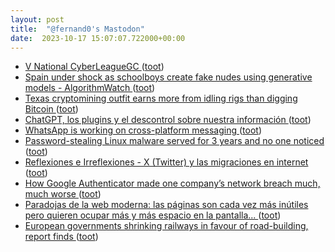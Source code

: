 ```yaml
---
layout: post
title:  "@fernand0's Mastodon"
date:  2023-10-17 15:07:07.722000+00:00
---
```

*  [V National CyberLeagueGC   ](https://www.unizar.es/actualidad/vernoticia_ng.php?id=75607) ([toot](https://mastodon.social/@fernand0/111250979400968360))
*  [Spain under shock as schoolboys create fake nudes using generative models - AlgorithmWatch ](https://algorithmwatch.org/en/spain-schoolboys-create-fake-nudes-ai) ([toot](https://mastodon.social/@fernand0/111250858850937207))
*  [Texas cryptomining outfit earns more from idling rigs than digging Bitcoin ](https://www.theregister.com/2023/09/07/texas_crypto_mining_outfit_energy) ([toot](https://mastodon.social/@fernand0/111250542535408802))
*  [ChatGPT, los plugins y el descontrol sobre nuestra información ](https://fernand0.github.io//chatGPT-plugins-exfiltracion) ([toot](https://mastodon.social/@fernand0/111250397085303536))
*  [WhatsApp is working on cross-platform messaging ](https://www.theverge.com/2023/9/10/23866912/whatsapp-cross-platform-messaging-eu-dma-met) ([toot](https://mastodon.social/@fernand0/111250329046989496))
*  [Password-stealing Linux malware served for 3 years and no one noticed ](https://arstechnica.com/security/2023/09/password-stealing-linux-malware-served-for-3-years-and-no-one-noticed) ([toot](https://mastodon.social/@fernand0/111250092575369348))
*  [
         Reflexiones e Irreflexiones - X (Twitter) y las migraciones en internet
       ](http://fernand0.blogalia.com//historias/7875) ([toot](https://mastodon.social/@fernand0/111250062295094314))
*  [How Google Authenticator made one company’s network breach much, much worse ](https://arstechnica.com/security/2023/09/how-google-authenticator-gave-attackers-one-companys-keys-to-the-kingdom) ([toot](https://mastodon.social/@fernand0/111249860423976908))
*  [Paradojas de la web moderna: las páginas son cada vez más inútiles pero quieren ocupar más y más espacio en la pantalla... ](https://mastodon.social/@fernand0/111249678272709530) ([toot](https://mastodon.social/@fernand0/111249678272709530))
*  [European governments shrinking railways in favour of road-building, report finds ](https://www.theguardian.com/world/2023/sep/19/european-governments-railways-road-building-report-motorways-funding-rai) ([toot](https://mastodon.social/@fernand0/111249673464088908))
